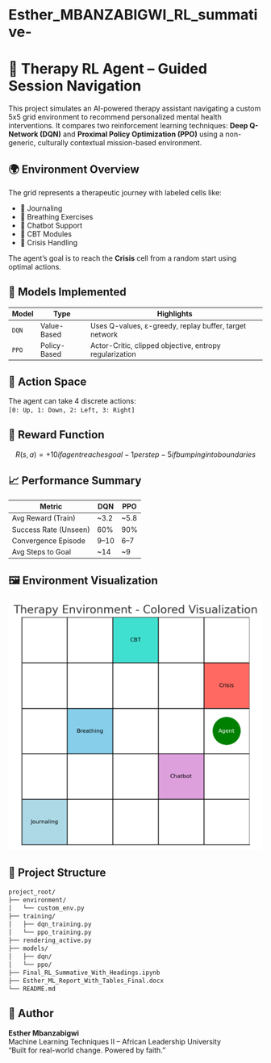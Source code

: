 # Esther_MBANZABIGWI_RL_summative-

# 🤖 Therapy RL Agent – Guided Session Navigation

This project simulates an AI-powered therapy assistant navigating a custom 5x5 grid environment to recommend personalized mental health interventions. It compares two reinforcement learning techniques: **Deep Q-Network (DQN)** and **Proximal Policy Optimization (PPO)** using a non-generic, culturally contextual mission-based environment.

## 🌍 Environment Overview
The grid represents a therapeutic journey with labeled cells like:

- 🩵 Journaling
- 💨 Breathing Exercises
- 💬 Chatbot Support
- 🧠 CBT Modules
- 🚨 Crisis Handling

The agent’s goal is to reach the **Crisis** cell from a random start using optimal actions.

## 🧠 Models Implemented
| Model | Type | Highlights |
|-------|------|------------|
| `DQN` | Value-Based | Uses Q-values, ε-greedy, replay buffer, target network |
| `PPO` | Policy-Based | Actor-Critic, clipped objective, entropy regularization |

## 🎯 Action Space
The agent can take 4 discrete actions:  
`[0: Up, 1: Down, 2: Left, 3: Right]`

## 🏁 Reward Function

```math
R(s, a) =
  +10 if agent reaches goal
  -1  per step
  -5  if bumping into boundaries
```

## 📈 Performance Summary

| Metric                     | DQN        | PPO        |
|----------------------------|------------|------------|
| Avg Reward (Train)         | ~3.2       | ~5.8       |
| Success Rate (Unseen)      | 60%        | 90%        |
| Convergence Episode        | 9–10       | 6–7        |
| Avg Steps to Goal          | ~14        | ~9         |

## 🖼️ Environment Visualization

![Therapy Agent Simulation](https://github.com/Esther-Mbanzabigwi/Esther_MBANZABIGWI_RL_summative-/blob/main/GIF_Image/therapy_env_colored.png?raw=true)

## 📁 Project Structure

```
project_root/
├── environment/
│   └── custom_env.py
├── training/
│   ├── dqn_training.py
│   └── ppo_training.py
├── rendering_active.py
├── models/
│   ├── dqn/
│   └── ppo/
├── Final_RL_Summative_With_Headings.ipynb
├── Esther_ML_Report_With_Tables_Final.docx
└── README.md
```

## 🙌 Author
**Esther Mbanzabigwi**  
Machine Learning Techniques II – African Leadership University  
“Built for real-world change. Powered by faith.”
